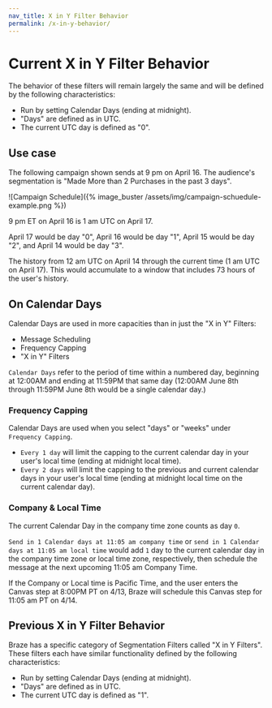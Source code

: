 ```yaml
---
nav_title: X in Y Filter Behavior
permalink: /x-in-y-behavior/
---
```


# Current X in Y Filter Behavior

The behavior of these filters will remain largely the same and will be defined by the following characteristics:

- Run by setting Calendar Days (ending at midnight).
- "Days" are defined as in UTC.
- The current UTC day is defined as "0".

## Use case

The following campaign shown sends at 9 pm on April 16. The audience's segmentation is "Made More than 2 Purchases in the past 3 days".

![Campaign Schedule]({% image_buster /assets/img/campaign-schuedule-example.png %})

9 pm ET on April 16 is 1 am UTC on April 17.

April 17 would be day "0", April 16 would be day "1", April 15 would be day "2", and April 14 would be day "3".

The history from 12 am UTC on April 14 through the current time (1 am UTC on April 17).
This would accumulate to a window that includes 73 hours of the user's history.

## On Calendar Days

Calendar Days are used in more capacities than in just the "X in Y" Filters:

- Message Scheduling
- Frequency Capping
- "X in Y" Filters

`Calendar Days` refer to the period of time within a numbered day, beginning at 12:00AM and ending at 11:59PM that same day (12:00AM June 8th through 11:59PM June 8th would be a single calendar day.)

### Frequency Capping

Calendar Days are used when you select "days" or "weeks" under `Frequency Capping`.

- `Every 1 day` will limit the capping to the current calendar day in your user's local time (ending at midnight local time).
- `Every 2 days` will limit the capping to the previous and current calendar days in your user's local time (ending at midnight local time on the current calendar day).

### Company & Local Time

The current Calendar Day in the company time zone counts as day `0`.

`Send in 1 Calendar days at 11:05 am company time` or `send in 1 Calendar days at 11:05 am local time` would add `1` day to the current calendar day in the company time zone or local time zone, respectively, then schedule the message at the next upcoming 11:05 am Company Time.

If the Company or Local time is Pacific Time, and the user enters the Canvas step at 8:00PM PT on 4/13, Braze will schedule this Canvas step for 11:05 am PT on 4/14.

## Previous X in Y Filter Behavior

Braze has a specific category of Segmentation Filters called "X in Y Filters". These filters each have similar functionality defined by the following characteristics:

- Run by setting Calendar Days (ending at midnight).
- "Days" are defined as in UTC.
- The current UTC day is defined as "1".



